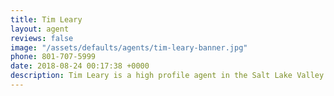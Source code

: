 ```yaml
---
title: Tim Leary
layout: agent
reviews: false
image: "/assets/defaults/agents/tim-leary-banner.jpg"
phone: 801-707-5999
date: 2018-08-24 00:17:38 +0000
description: Tim Leary is a high profile agent in the Salt Lake Valley and surrounding areas. Growing up in Salt Lake, and Park city, Tim exploits a large amount of knowledge about the area. He can show you and tell you the in's and out's of anything and everything you need or want to know. Working for a top producing team (The Perry Group) Tim has access to over 15 years of Real Estate experience. If you are looking for the utmost care and caution with the perfect balance of hard work and added personality, then Tim Leary is the agent for you. Please call or text with any questions you might have, and I look forward to working with you sometime in the future!
---
```

